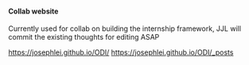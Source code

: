 #### Collab website

Currently used for collab on building the internship framework, JJL will commit the existing thoughts for editing ASAP

https://josephlei.github.io/ODI/
https://josephlei.github.io/ODI/_posts

